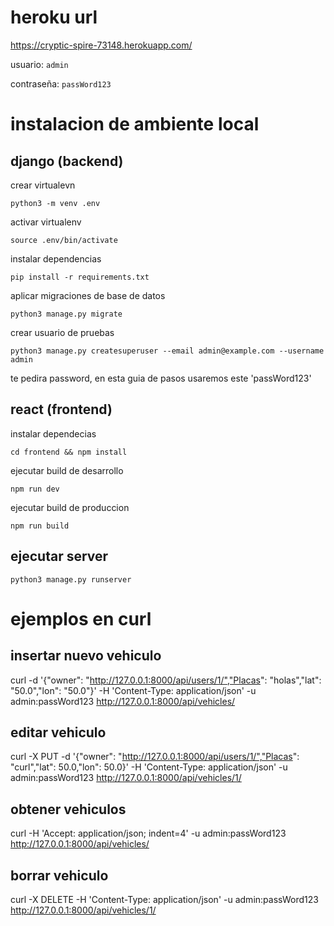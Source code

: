 <!-- @format -->

# heroku url

https://cryptic-spire-73148.herokuapp.com/

usuario:
`admin`

contraseña:
`passWord123`

# instalacion de ambiente local

## django (backend)

crear virtualevn

`python3 -m venv .env`

activar virtualenv

`source .env/bin/activate`

instalar dependencias

`pip install -r requirements.txt`

aplicar migraciones de base de datos

`python3 manage.py migrate`

crear usuario de pruebas

`python3 manage.py createsuperuser --email admin@example.com --username admin`

te pedira password, en esta guia de pasos usaremos este 'passWord123'

## react (frontend)

instalar dependecias

`cd frontend && npm install`

ejecutar build de desarrollo

`npm run dev`

ejecutar build de produccion

`npm run build`

## ejecutar server

`python3 manage.py runserver`

# ejemplos en curl

## insertar nuevo vehiculo

curl -d '{"owner": "http://127.0.0.1:8000/api/users/1/","Placas": "holas","lat": "50.0","lon": "50.0"}' -H 'Content-Type: application/json' -u admin:passWord123 http://127.0.0.1:8000/api/vehicles/

## editar vehiculo

curl -X PUT -d '{"owner": "http://127.0.0.1:8000/api/users/1/","Placas": "curl","lat": 50.0,"lon": 50.0}' -H 'Content-Type: application/json' -u admin:passWord123 http://127.0.0.1:8000/api/vehicles/1/

## obtener vehiculos

curl -H 'Accept: application/json; indent=4' -u admin:passWord123 http://127.0.0.1:8000/api/vehicles/

## borrar vehiculo

curl -X DELETE -H 'Content-Type: application/json' -u admin:passWord123 http://127.0.0.1:8000/api/vehicles/1/
